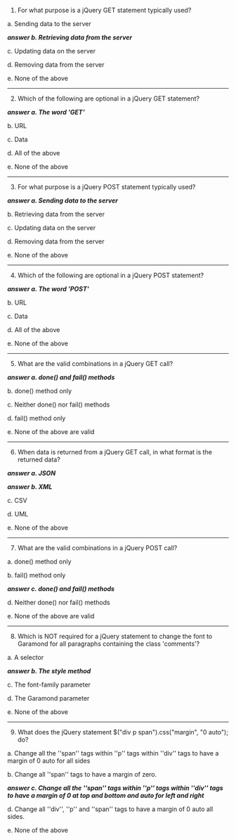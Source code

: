 1) For what purpose is a jQuery GET statement typically used?

a. Sending data to the server

***answer b. Retrieving data from the server***

c. Updating data on the server

d. Removing data from the server

e. None of the above

---

2) Which of the following are optional in a jQuery GET statement?

***answer a. The word 'GET'***

b. URL

c. Data

d. All of the above

e. None of the above

---

3) For what purpose is a jQuery POST statement typically used?

***answer a. Sending data to the server***

b. Retrieving data from the server

c. Updating data on the server

d. Removing data from the server

e. None of the above

---

4) Which of the following are optional in a jQuery POST statement?

***answer a. The word 'POST'***

b. URL

c. Data

d. All of the above

e. None of the above

---

5) What are the valid combinations in a jQuery GET call?

***answer a. done() and fail() methods***

b. done() method only

c. Neither done() nor fail() methods

d. fail() method only

e. None of the above are valid

---

6) When data is returned from a jQuery GET call, in what format is the returned data?

***answer a. JSON***

***answer b. XML***

c. CSV

d. UML

e. None of the above

---

7) What are the valid combinations in a jQuery POST call?

a. done() method only

b. fail() method only

***answer c. done() and fail() methods***

d. Neither done() nor fail() methods

e. None of the above are valid

---

8) Which is NOT required for a jQuery statement to change the font to Garamond for all paragraphs containing the class 'comments'?

a. A selector

***answer b. The style method***

c. The font-family parameter

d. The Garamond parameter

e. None of the above

---

9) What does the jQuery statement $("div p span").css("margin", "0 auto"); do?

a. Change all the ''span'' tags within ''p'' tags within ''div'' tags to have a margin of 0 auto for all sides

b. Change all ''span'' tags to have a margin of zero.

***answer c. Change all the ''span'' tags within ''p'' tags within ''div'' tags to have a margin of 0 at top and bottom and auto for left and right***

d. Change all ''div'', ''p'' and ''span'' tags to have a margin of 0 auto all sides.

e. None of the above
